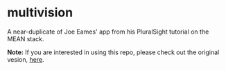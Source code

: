 multivision
===========

A near-duplicate of Joe Eames' app from his PluralSight tutorial on the MEAN stack.

**Note:** If you are interested in using this repo, please check out the original vesion, [here](https://github.com/joeeames/multivision-demo).

